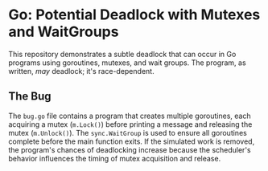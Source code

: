# Go: Potential Deadlock with Mutexes and WaitGroups

This repository demonstrates a subtle deadlock that can occur in Go programs using goroutines, mutexes, and wait groups.  The program, as written, *may* deadlock; it's race-dependent.

## The Bug

The `bug.go` file contains a program that creates multiple goroutines, each acquiring a mutex (`m.Lock()`) before printing a message and releasing the mutex (`m.Unlock()`).  The `sync.WaitGroup` is used to ensure all goroutines complete before the main function exits.  If the simulated work is removed, the program's chances of deadlocking increase because the scheduler's behavior influences the timing of mutex acquisition and release.
